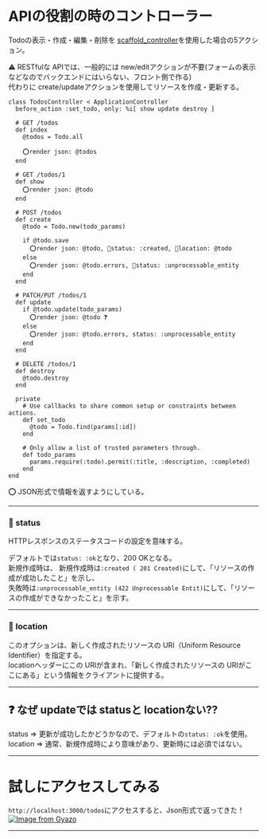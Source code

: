 # APIの役割の時のコントローラー
Todoの表示・作成・編集・削除を [scaffold_controller](https://github.com/Tarara33/TIL/blob/main/Rails/Rails%20g%20.md#scaffold_controller)を使用した場合の5アクション。    

⚠️ RESTfulな APIでは、一般的には new/editアクションが不要(フォームの表示などなのでバックエンドにはいらない、フロント側で作る)   
代わりに create/updateアクションを使用してリソースを作成・更新する。
~~~
class TodosController < ApplicationController
  before_action :set_todo, only: %i[ show update destroy ]

  # GET /todos
  def index
    @todos = Todo.all

    ⭕️render json: @todos
  end

  # GET /todos/1
  def show
    ⭕️render json: @todo
  end

  # POST /todos
  def create
    @todo = Todo.new(todo_params)

    if @todo.save
      ⭕️render json: @todo, 💛status: :created, 🧡location: @todo
    else
      ⭕️render json: @todo.errors, 💛status: :unprocessable_entity
    end
  end

  # PATCH/PUT /todos/1
  def update
    if @todo.update(todo_params)
      ⭕️render json: @todo ❓
    else
      ⭕️render json: @todo.errors, status: :unprocessable_entity
    end
  end

  # DELETE /todos/1
  def destroy
    @todo.destroy
  end

  private
    # Use callbacks to share common setup or constraints between actions.
    def set_todo
      @todo = Todo.find(params[:id])
    end

    # Only allow a list of trusted parameters through.
    def todo_params
      params.require(:todo).permit(:title, :description, :completed)
    end
end
~~~
⭕️ JSON形式で情報を返すようにしている。
***

### 💛 status
HTTPレスポンスのステータスコードの設定を意味する。

デフォルトでは`status: :ok`となり、200 OKとなる。  
新規作成時は、
新規作成時は`:created ( 201 Created)`にして、「リソースの作成が成功したこと」を示し、  
失敗時は`:unprocessable_entity (422 Unprocessable Entit)`にして、「リソースの作成ができなかったこと」を示す。
***

### 🧡 location
このオプションは、新しく作成されたリソースの URI（Uniform Resource Identifier）を指定する。  
locationヘッダーにこの URIが含まれ、「新しく作成されたリソースの URIがここにある」という情報をクライアントに提供する。
***

## ❓ なぜ updateでは statusと locationない??
status => 更新が成功したかどうかなので、デフォルトの`status: :ok`を使用。  
location => 通常、新規作成時により意味があり、更新時には必須ではない。
***

# 試しにアクセスしてみる
`http://localhost:3000/todos`にアクセスすると、Json形式で返ってきた！
[![Image from Gyazo](https://i.gyazo.com/e03cbfb4814451258ea7757d29b7d0a2.png)](https://gyazo.com/e03cbfb4814451258ea7757d29b7d0a2)
***
